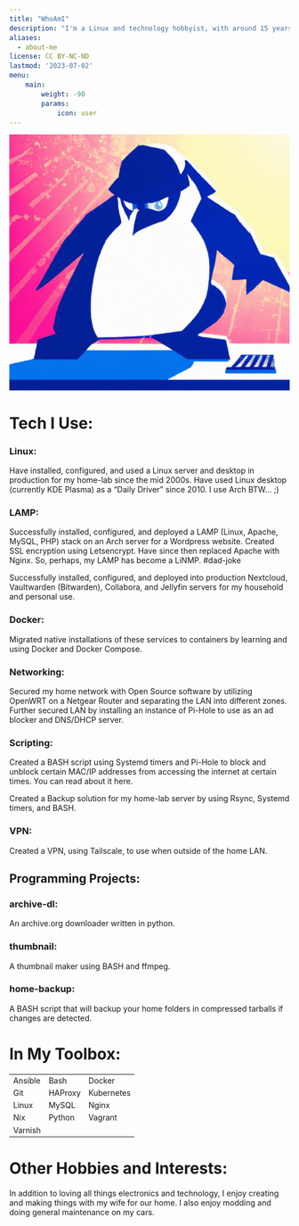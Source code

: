 ```yaml
---
title: "WhoAmI"
description: "I'm a Linux and technology hobbyist, with around 15 years of home-lab experience and about 5 years of professional experience, turning a passion into a profession. I'm passionate about open source software and community driven development. I'm always looking for the next new thing to learn and try."
aliases:
  - about-me
license: CC BY-NC-ND
lastmod: '2023-07-02'
menu:
    main:
        weight: -90
        params:
            icon: user
---
```

![gary](hero-penguine.png)

# Tech I Use:

### Linux:
Have installed, configured, and used a Linux server and desktop in production for my home-lab since the mid 2000s. Have used Linux desktop (currently KDE Plasma) as a “Daily Driver” since 2010. I use Arch BTW... ;)

### LAMP:
Successfully installed, configured, and deployed a LAMP (Linux, Apache, MySQL, PHP) stack on an Arch server for a Wordpress website. Created SSL encryption using Letsencrypt. Have since then replaced Apache with Nginx. So, perhaps, my LAMP has become a LiNMP. #dad-joke

Successfully installed, configured, and deployed into production Nextcloud, Vaultwarden (Bitwarden), Collabora, and Jellyfin servers for my household and personal use.

### Docker:
Migrated native installations of these services to containers by learning and using Docker and Docker Compose.

### Networking:
Secured my home network with Open Source software by utilizing OpenWRT on a Netgear Router and separating the LAN into different zones. Further secured LAN by installing an instance of Pi-Hole to use as an ad blocker and DNS/DHCP server.

### Scripting:
Created a BASH script using Systemd timers and Pi-Hole to block and unblock certain MAC/IP addresses from accessing the internet at certain times. You can read about it here.

Created a Backup solution for my home-lab server by using Rsync, Systemd timers, and BASH.

### VPN:
Created a VPN, using Tailscale, to use when outside of the home LAN.

## Programming Projects:

### archive-dl:
An archive.org downloader written in python.

### thumbnail:
A thumbnail maker using BASH and ffmpeg.

### home-backup:
A BASH script that will backup your home folders in compressed tarballs if changes are detected.

# In My Toolbox:
|         |          |            |
|---------|----------|------------|
| Ansible | Bash     | Docker     |
| Git     | HAProxy  | Kubernetes |
| Linux   | MySQL    | Nginx      |
| Nix     | Python   | Vagrant    |
| Varnish |          |            |


# Other Hobbies and Interests:

In addition to loving all things electronics and technology, I enjoy creating and making things with my wife for our home. I also enjoy modding and doing general maintenance on my cars.
